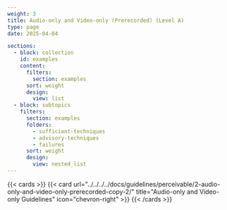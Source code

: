 ```yaml
---
weight: 3
title: Audio-only and Video-only (Prerecorded) (Level A)
type: page
date: 2025-04-04

sections:
  - block: collection
    id: examples
    content:
      filters:
        section: examples
      sort: weight
      design:
        view: list
  - block: subtopics
    filters:
      section: examples
      folders: 
        - sufficient-techniques
        - advisory-techniques
        - failures
      sort: weight
      design:
        view: nested_list
---
```

{{< cards >}}
  {{< card url="../../../../docs/guidelines/perceivable/2-audio-only-and-video-only-prerecorded-copy-2/" title="Audio-only and Video-only Guidelines" icon="chevron-right" >}}
{{< /cards >}}